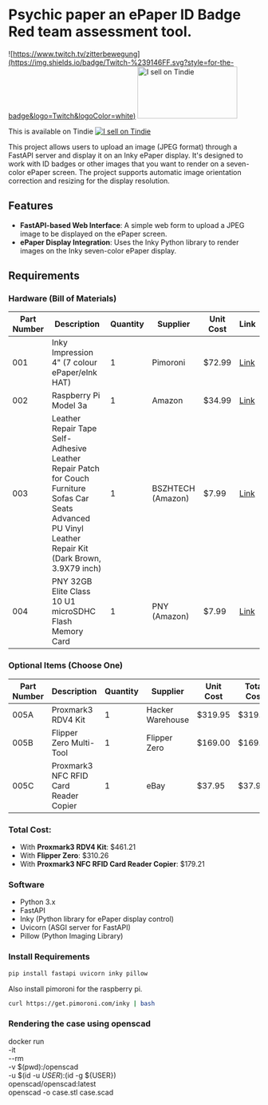 # Psychic paper an ePaper ID Badge Red team assessment tool.
![https://www.twitch.tv/zitterbewegung](https://img.shields.io/badge/Twitch-%239146FF.svg?style=for-the-badge&logo=Twitch&logoColor=white)
<a href="https://www.tindie.com/stores/zitterbewegung/?ref=offsite_badges&utm_source=sellers_zitterbewegung&utm_medium=badges&utm_campaign=badge_large"><img src="https://d2ss6ovg47m0r5.cloudfront.net/badges/tindie-larges.png" alt="I sell on Tindie" width="200" height="104"></a> 

This is available on Tindie [![I sell on Tindie](https://d2ss6ovg47m0r5.cloudfront.net/badges/tindie-larges.png)](https://www.tindie.com/stores/zitterbewegung/?ref=offsite_badges&utm_source=sellers_zitterbewegung&utm_medium=badges&utm_campaign=badge_large)


This project allows users to upload an image (JPEG format) through a FastAPI server and display it on an Inky ePaper display. It's designed to work with ID badges or other images that you want to render on a seven-color ePaper screen. The project supports automatic image orientation correction and resizing for the display resolution.

## Features

- **FastAPI-based Web Interface**: A simple web form to upload a JPEG image to be displayed on the ePaper screen.
- **ePaper Display Integration**: Uses the Inky Python library to render images on the Inky seven-color ePaper display.

## Requirements

### Hardware (Bill of Materials)

| Part Number | Description                                                                                       | Quantity | Supplier        | Unit Cost | Link                                                                                                                                          |
| ----------- | ------------------------------------------------------------------------------------------------- | -------- | --------------- | --------- |  --------------------------------------------------------------------------------------------------------------------------------------------- |
| 001         | Inky Impression 4" (7 colour ePaper/eInk HAT)                             | 1        | Pimoroni          | $72.99  | [Link](https://shop.pimoroni.com/products/inky-impression-4?variant=39599238807635)    | [Link]([https://www.amazon.com/Waveshare-4-01inch-Colorful-Display-640×400/dp/B0972R7F2Q](https://shop.pimoroni.com/products/inky-impression-4?variant=39599238807635))         
| 002         | Raspberry Pi Model 3a                                          | 1        | Amazon          | $34.99     | [Link](https://www.amazon.com/Raspberry-Pi-3-Computer-Board/dp/B07KKBCXLY)                                                               |
| 003 |    Leather Repair Tape Self-Adhesive Leather Repair Patch for Couch Furniture Sofas Car Seats Advanced PU Vinyl Leather Repair Kit (Dark Brown, 3.9X79 inch) | 1 | BSZHTECH (Amazon) | $7.99 | [Link](https://www.amazon.com/Leather-Repair-Self-Adhesive-Furniture-Advanced/dp/B09FDYKVMM/ref=asc_df_B09FDYKVMM?mcid=e7a05dfc072731c3965655695bde7f89&tag=hyprod-20&linkCode=df0&hvadid=693370761029&hvpos=&hvnetw=g&hvrand=18107484088857164679&hvpone=&hvptwo=&hvqmt=&hvdev=c&hvdvcmdl=&hvlocint=&hvlocphy=9021617&hvtargid=pla-1597570154544&th=1)
| 004 |   PNY 32GB Elite Class 10 U1 microSDHC Flash Memory Card  | 1 | PNY (Amazon) | $7.99 | [Link](https://www.amazon.com/PNY-Elite-microSDHC-Memory-P-SDU32GU185GW-GE/dp/B07R8GVGN9/)


### Optional Items (Choose One)

| Part Number | Description                                                 | Quantity | Supplier        | Unit Cost | Total Cost | Link                                                                                                                                       |
| ----------- | ----------------------------------------------------------- | -------- | --------------- | --------- | ---------- | ------------------------------------------------------------------------------------------------------------------------------------------ |
| 005A        | Proxmark3 RDV4 Kit                                          | 1        | Hacker Warehouse | $319.95   | $319.95    | [Link](https://hackerwarehouse.com/product/proxmark3-rdv4-kit/)                                                                              |
| 005B        | Flipper Zero Multi-Tool                                     | 1        | Flipper Zero     | $169.00   | $169.00    | [Link](https://flipperzero.one)                                                                                                              |
| 005C        | Proxmark3 NFC RFID Card Reader Copier                       | 1        | eBay            | $37.95    | $37.95     | [Link](https://www.ebay.com/itm/267006290535?_skw=proxmark+3)                                                                                 |

### Total Cost:

- With **Proxmark3 RDV4 Kit**: $461.21
- With **Flipper Zero**: $310.26
- With **Proxmark3 NFC RFID Card Reader Copier**: $179.21


### Software

- Python 3.x
- FastAPI
- Inky (Python library for ePaper display control)
- Uvicorn (ASGI server for FastAPI)
- Pillow (Python Imaging Library)

### Install Requirements

```bash
pip install fastapi uvicorn inky pillow
```
Also install pimoroni for the raspberry pi.
```bash
curl https://get.pimoroni.com/inky | bash
```
### Rendering the case using openscad

docker run \
    -it \
    --rm \
    -v $(pwd):/openscad \
    -u $(id -u ${USER}):$(id -g ${USER}) \
    openscad/openscad:latest \
    openscad -o case.stl case.scad
